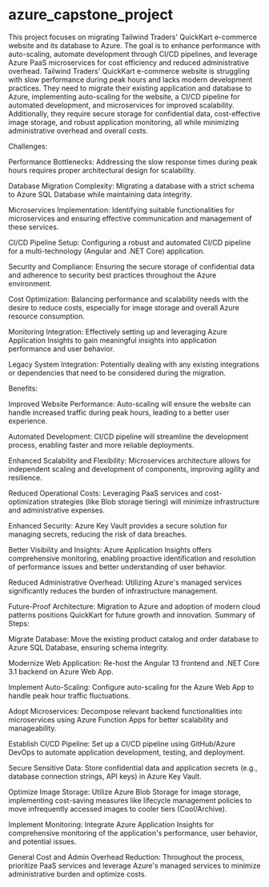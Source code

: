 # azure_capstone_project
This project focuses on migrating Tailwind Traders' QuickKart e-commerce website and its database to Azure. The goal is to enhance performance with auto-scaling, automate development through CI/CD pipelines, and leverage Azure PaaS microservices for cost efficiency and reduced administrative overhead.
Tailwind Traders' QuickKart e-commerce website is struggling with slow performance during peak hours and lacks modern development practices. They need to migrate their existing application and database to Azure, implementing auto-scaling for the website, a CI/CD pipeline for automated development, and microservices for improved scalability. Additionally, they require secure storage for confidential data, cost-effective image storage, and robust application monitoring, all while minimizing administrative overhead and overall costs.

Challenges:

Performance Bottlenecks: Addressing the slow response times during peak hours requires proper architectural design for scalability.

Database Migration Complexity: Migrating a database with a strict schema to Azure SQL Database while maintaining data integrity.

Microservices Implementation: Identifying suitable functionalities for microservices and ensuring effective communication and management of these services.

CI/CD Pipeline Setup: Configuring a robust and automated CI/CD pipeline for a multi-technology (Angular and .NET Core) application.

Security and Compliance: Ensuring the secure storage of confidential data and adherence to security best practices throughout the Azure environment.

Cost Optimization: Balancing performance and scalability needs with the desire to reduce costs, especially for image storage and overall Azure resource consumption.

Monitoring Integration: Effectively setting up and leveraging Azure Application Insights to gain meaningful insights into application performance and user behavior.

Legacy System Integration: Potentially dealing with any existing integrations or dependencies that need to be considered during the migration.

Benefits:

Improved Website Performance: Auto-scaling will ensure the website can handle increased traffic during peak hours, leading to a better user experience.

Automated Development: CI/CD pipeline will streamline the development process, enabling faster and more reliable deployments.

Enhanced Scalability and Flexibility: Microservices architecture allows for independent scaling and development of components, improving agility and resilience.

Reduced Operational Costs: Leveraging PaaS services and cost-optimization strategies (like Blob storage tiering) will minimize infrastructure and administrative expenses.

Enhanced Security: Azure Key Vault provides a secure solution for managing secrets, reducing the risk of data breaches.

Better Visibility and Insights: Azure Application Insights offers comprehensive monitoring, enabling proactive identification and resolution of performance issues and better understanding of user behavior.

Reduced Administrative Overhead: Utilizing Azure's managed services significantly reduces the burden of infrastructure management.

Future-Proof Architecture: Migration to Azure and adoption of modern cloud patterns positions QuickKart for future growth and innovation.
Summary of Steps:

Migrate Database: Move the existing product catalog and order database to Azure SQL Database, ensuring schema integrity.

Modernize Web Application: Re-host the Angular 13 frontend and .NET Core 3.1 backend on Azure Web App.

Implement Auto-Scaling: Configure auto-scaling for the Azure Web App to handle peak hour traffic fluctuations.

Adopt Microservices: Decompose relevant backend functionalities into microservices using Azure Function Apps for better scalability and manageability.

Establish CI/CD Pipeline: Set up a CI/CD pipeline using GitHub/Azure DevOps to automate application development, testing, and deployment.

Secure Sensitive Data: Store confidential data and application secrets (e.g., database connection strings, API keys) in Azure Key Vault.

Optimize Image Storage: Utilize Azure Blob Storage for image storage, implementing cost-saving measures like lifecycle management policies to move infrequently accessed images to cooler tiers (Cool/Archive).

Implement Monitoring: Integrate Azure Application Insights for comprehensive monitoring of the application's performance, user behavior, and potential issues.

General Cost and Admin Overhead Reduction: Throughout the process, prioritize PaaS services and leverage Azure's managed services to minimize administrative burden and optimize costs.
